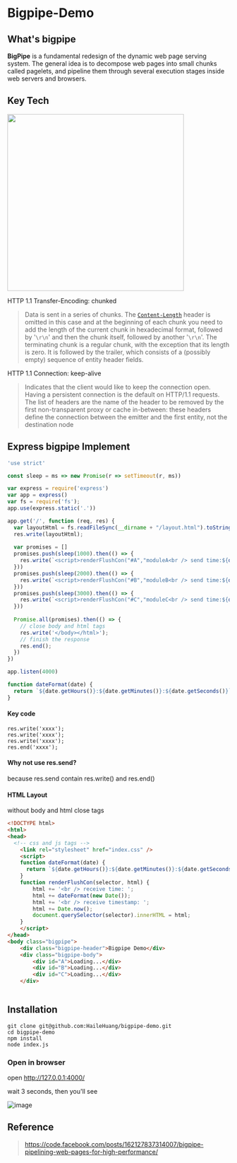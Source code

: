 # Bigpipe-Demo

## What's bigpipe

**BigPipe** is a fundamental redesign of the dynamic web page serving system. The general idea is to decompose web pages into small chunks called pagelets, and pipeline them through several execution stages inside web servers and browsers.

## Key Tech

<img src="https://user-images.githubusercontent.com/10556018/32899516-2a7c4958-cb26-11e7-92e0-3f858ea7aab5.png" width="400" height="400">

HTTP 1.1 Transfer-Encoding: chunked

> Data is sent in a series of chunks. The [`Content-Length`](https://developer.mozilla.org/en-US/docs/Web/HTTP/Headers/Content-Length) header is omitted in this case and at the beginning of each chunk you need to add the length of the current chunk in hexadecimal format, followed by '`\r\n`' and then the chunk itself, followed by another '`\r\n`'. The terminating chunk is a regular chunk, with the exception that its length is zero. It is followed by the trailer, which consists of a (possibly empty) sequence of entity header fields.

HTTP 1.1 Connection: keep-alive

> Indicates that the client would like to keep the connection open. Having a persistent connection is the default on HTTP/1.1 requests. The list of headers are the name of the header to be removed by the first non-transparent proxy or cache in-between: these headers define the connection between the emitter and the first entity, not the destination node

## Express bigpipe Implement

```javascript
'use strict'

const sleep = ms => new Promise(r => setTimeout(r, ms))

var express = require('express')
var app = express()
var fs = require('fs');
app.use(express.static('.'))

app.get('/', function (req, res) {
  var layoutHtml = fs.readFileSync(__dirname + "/layout.html").toString();
  res.write(layoutHtml);
  
  var promises = []
  promises.push(sleep(1000).then(() => {
    res.write(`<script>renderFlushCon("#A","moduleA<br /> send time:${dateFormat(new Date())}<br /> send timestamp:${Date.now()}");</script>`);
  }))
  promises.push(sleep(2000).then(() => {
    res.write(`<script>renderFlushCon("#B","moduleB<br /> send time:${dateFormat(new Date())}<br /> send timestamp:${Date.now()}");</script>`);
  }))
  promises.push(sleep(3000).then(() => {
    res.write(`<script>renderFlushCon("#C","moduleC<br /> send time:${dateFormat(new Date())}<br /> send timestamp:${Date.now()}");</script>`);
  }))
  
  Promise.all(promises).then(() => {
    // close body and html tags
    res.write('</body></html>');
    // finish the response
    res.end();
  })
})

app.listen(4000)

function dateFormat(date) {
  return `${date.getHours()}:${date.getMinutes()}:${date.getSeconds()}`;
}
```

#### Key code

```
res.write('xxxx');
res.write('xxxx');
res.write('xxxx');
res.end('xxxx');
```

#### Why not use res.send?

because res.send contain res.write() and res.end()

#### HTML Layout

without body and html close tags

```html
<!DOCTYPE html>
<html>
<head>
  <!-- css and js tags -->
    <link rel="stylesheet" href="index.css" />
    <script>
    function dateFormat(date) {
      return `${date.getHours()}:${date.getMinutes()}:${date.getSeconds()}`;
    }
    function renderFlushCon(selector, html) {
        html += '<br /> receive time: ';
        html += dateFormat(new Date());
        html += '<br /> receive timestamp: ';
        html += Date.now();
        document.querySelector(selector).innerHTML = html;
    }
    </script>
</head>
<body class="bigpipe">
    <div class="bigpipe-header">Bigpipe Demo</div>
    <div class="bigpipe-body">
        <div id="A">Loading...</div>
        <div id="B">Loading...</div>
        <div id="C">Loading...</div>
    </div>
    
```

## Installation

```
git clone git@github.com:HaileHuang/bigpipe-demo.git
cd bigpipe-demo
npm install
node index.js
```

### Open in browser

open <http://127.0.0.1:4000/> 

wait 3 seconds, then you'll see

![image](https://user-images.githubusercontent.com/10556018/32899792-e0c96ae2-cb26-11e7-9089-f1202974cb3a.png)



## Reference

> https://code.facebook.com/posts/162127837314007/bigpipe-pipelining-web-pages-for-high-performance/
